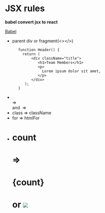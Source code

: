 # JSX rules

**babel convert jsx to react**

[Babel](https://babeljs.io/)

-   parent div or fragment(<></>)

```
      function Header() {
        return (
            <div className="title">
               <h1>Team Members</h1>
               <p>
                 Lorem ipsum dolor sit amet,
               </p>
            </div>
         );
      }

```

-   <br> => <br/> and <img> => <img/>
-   class => className
-   for => htmlFor
-   <h1>count<h1/> => <h1>{count}<h1/> or  <img src={url/>
